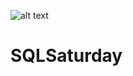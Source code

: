 ![alt text](https://www.pass.org/Portals/0/EasyDNNnews/637/PASS_SQLSaturday_Logos_Stacked_Color.jpg)

# SQLSaturday
